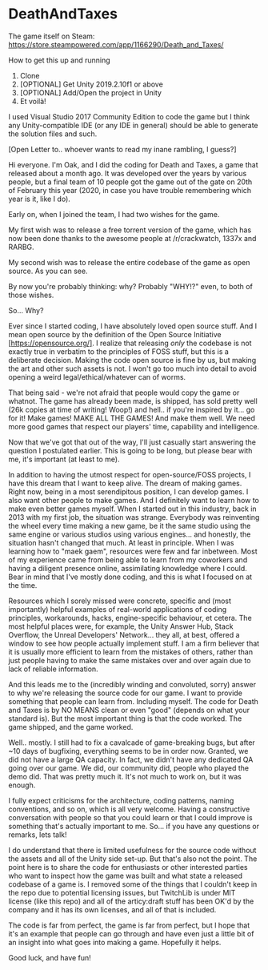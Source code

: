 # DeathAndTaxes

The game itself on Steam: https://store.steampowered.com/app/1166290/Death_and_Taxes/

How to get this up and running

1. Clone
2. [OPTIONAL] Get Unity 2019.2.10f1 or above
3. [OPTIONAL] Add/Open the project in Unity
4. Et voilà!

I used Visual Studio 2017 Community Edition to code the game but I think any Unity-compatible IDE (or any IDE in general) should be able to generate the solution files and such.



[Open Letter to.. whoever wants to read my inane rambling, I guess?]

Hi everyone. I'm Oak, and I did the coding for Death and Taxes, a game that released about a month ago. It was developed over the years by various people, but a final team of 10 people got the game out of the gate on 20th of February this year (2020, in case you have trouble remembering which year is it, like I do).

Early on, when I joined the team, I had two wishes for the game.

My first wish was to release a free torrent version of the game, which has now been done thanks to the awesome people at /r/crackwatch, 1337x and RARBG.

My second wish was to release the entire codebase of the game as open source. As you can see.

By now you're probably thinking: why? Probably "WHY!?" even, to both of those wishes.


So... Why?

Ever since I started coding, I have absolutely loved open source stuff. And I mean open source by the definition of the Open Source Initiative [https://opensource.org/]. I realize that releasing *only* the codebase is not exactly true in verbatim to the principles of FOSS stuff, but this is a deliberate decision. Making the code open source is fine by us, but making the art and other such assets is not. I won't go too much into detail to avoid opening a weird legal/ethical/whatever can of worms.

That being said - we're not afraid that people would copy the game or whatnot. The game has already been made, is shipped, has sold pretty well (26k copies at time of writing! Woop!) and hell.. if you're inspired by it... go for it! Make games! MAKE ALL THE GAMES! And make them well. We need more good games that respect our players' time, capability and intelligence.

Now that we've got that out of the way, I'll just casually start answering the question I postulated earlier. This is going to be long, but please bear with me, it's important (at least to me).

In addition to having the utmost respect for open-source/FOSS projects, I have this dream that I want to keep alive. The dream of making games. Right now, being in a most serendipitous position, I can develop games. I also want other people to make games. And I definitely want to learn how to make even better games myself. When I started out in this industry, back in 2013 with my first job, the situation was strange. Everybody was reinventing the wheel every time making a new game, be it the same studio using the same engine or various studios using various engines... and honestly, the situation hasn't changed that much. At least in principle. When I was learning how to "maek gaem", resources were few and far inbetween. Most of my experience came from being able to learn from my coworkers and having a diligent presence online, assimilating knowledge where I could. Bear in mind that I've mostly done coding, and this is what I focused on at the time.

Resources which I sorely missed were concrete, specific and (most importantly) helpful examples of real-world applications of coding principles, workarounds, hacks, engine-specific behaviour, et cetera. The most helpful places were, for example, the Unity Answer Hub, Stack Overflow, the Unreal Developers' Network... they all, at best, offered a window to see how people actually implement stuff. I am a firm believer that it is usually more efficient to learn from the mistakes of others, rather than just people having to make the same mistakes over and over again due to lack of reliable information.

And this leads me to the (incredibly winding and convoluted, sorry) answer to why we're releasing the source code for our game. I want to provide something that people can learn from. Including myself. The code for Death and Taxes is by NO MEANS clean or even "good" (depends on what your standard is). But the most important thing is that the code worked. The game shipped, and the game worked.

Well.. mostly. I still had to fix a cavalcade of game-breaking bugs, but after ~10 days of bugfixing, everything seems to be in order now. Granted, we did not have a large QA capacity. In fact, we didn't have any dedicated QA going over our game. We did, our community did, people who played the demo did. That was pretty much it. It's not much to work on, but it was enough.

I fully expect criticisms for the architecture, coding patterns, naming conventions, and so on, which is all very welcome. Having a constructive conversation with people so that you could learn or that I could improve is something that's actually important to me. So... if you have any questions or remarks, lets talk!

I do understand that there is limited usefulness for the source code without the assets and all of the Unity side set-up. But that's also not the point. The point here is to share the code for enthusiasts or other interested parties who want to inspect how the game was built and what state a released codebase of a game is. I removed some of the things that I couldn't keep in the repo due to potential licensing issues, but TwitchLib is under MIT license (like this repo) and all of the articy:draft stuff has been OK'd by the company and it has its own licenses, and all of that is included.

The code is far from perfect, the game is far from perfect, but I hope that it's an example that people can go through and have even just a little bit of an insight into what goes into making a game. Hopefully it helps.

Good luck, and have fun!

